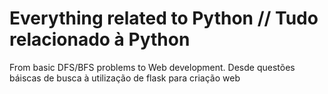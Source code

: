 # Everything related to Python // Tudo relacionado à Python
From basic DFS/BFS problems to Web development. Desde questões báiscas de busca à utilização de flask para criação web
